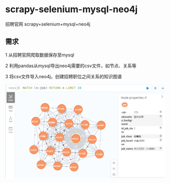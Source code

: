 # scrapy-selenium-mysql-neo4j
招聘官网 scrapy+selenium+mysql+neo4j

## 需求
1 从招聘官网爬取数据保存至mysql

2 利用pandas从mysql导出neo4j需要的csv文件，如节点、关系等

3 将csv文件导入neo4j，创建招聘职位之间关系的知识图谱

![20个职位效果图](/效果图.png)

